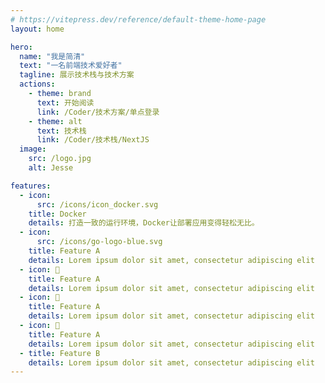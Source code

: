 ```yaml
---
# https://vitepress.dev/reference/default-theme-home-page
layout: home

hero:
  name: "我是简清"
  text: "一名前端技术爱好者"
  tagline: 展示技术栈与技术方案
  actions:
    - theme: brand
      text: 开始阅读
      link: /Coder/技术方案/单点登录
    - theme: alt
      text: 技术栈
      link: /Coder/技术栈/NextJS
  image:
    src: /logo.jpg
    alt: Jesse

features:
  - icon:
      src: /icons/icon_docker.svg
    title: Docker
    details: 打造一致的运行环境，Docker让部署应用变得轻松无比。
  - icon:
      src: /icons/go-logo-blue.svg
    title: Feature A
    details: Lorem ipsum dolor sit amet, consectetur adipiscing elit
  - icon: 📝
    title: Feature A
    details: Lorem ipsum dolor sit amet, consectetur adipiscing elit
  - icon: 📝
    title: Feature A
    details: Lorem ipsum dolor sit amet, consectetur adipiscing elit
  - icon: 📝
    title: Feature A
    details: Lorem ipsum dolor sit amet, consectetur adipiscing elit
  - title: Feature B
    details: Lorem ipsum dolor sit amet, consectetur adipiscing elit
---
```



<style lang="scss">
:root {
  --vp-home-hero-name-color: transparent;
  --vp-home-hero-name-background: -webkit-linear-gradient(120deg, #bd34fe 30%, #41d1ff);

  --vp-home-hero-image-background-image: linear-gradient(-45deg, #bd34fe 50%, #47caff 50%);
  --vp-home-hero-image-filter: blur(44px);
}

.VPImage {
  border-radius: 50%;
}

.VPFeatures .VPLink {
  @apply cursor-pointer border border-transparent hover:border-indigo-300;
  .VPImage {
    min-height: 48px;
  }
}

@media (min-width: 640px) {
  :root {
    --vp-home-hero-image-filter: blur(56px);
  }
}

@media (min-width: 960px) {
  :root {
    --vp-home-hero-image-filter: blur(68px);
  }
}
</style>